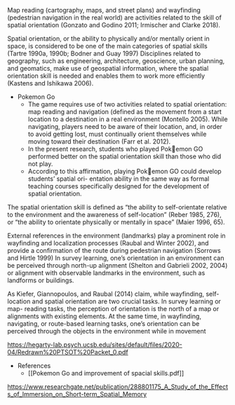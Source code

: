 Map reading (cartography, maps, and street plans) and wayfinding (pedestrian navigation in the real world) are activities related to the skill of spatial orientation (Gonzato and Godino 2011; Irmischer and Clarke 2018).

 Spatial orientation, or the ability to physically and/or mentally orient in space, is considered to be one of the main categories of spatial skills (Tartre 1990a, 1990b; Bodner and Guay 1997)
Disciplines related to geography, such as engineering, architecture, geoscience, urban planning, and geomatics, make use of geospatial information, where the spatial orientation skill is needed and enables them to work more efficiently (Kastens and Ishikawa 2006).

- Pokemon Go
	- The game requires use of two activities related to spatial orientation: map reading and navigation (defined as the movement from a start location to a destination in a real environment (Montello 2005). While navigating, players need to be aware of their location, and, in order to avoid getting lost, must continually orient themselves while moving toward their destination (Farr et al. 2012).
	- In the present research, students who played Pokemon GO performed better on the spatial orientation skill than those who did not play. 
	- According to this affirmation, playing Pokemon GO could develop students’ spatial ori- entation ability in the same way as formal teaching courses specifically designed for the development of spatial orientation. 


The spatial orientation skill is defined as “the ability to self-orientate relative to the environment and the awareness of self-location” (Reber 1985, 276), or “the ability to orientate physically or mentally in space” (Maier 1996, 65).

External references in the environment (landmarks) play a prominent role in wayfinding and localization processes (Raubal and Winter 2002), and provide a confirmation of the route during pedestrian navigation (Sorrows and Hirtle 1999)
In survey learning, one’s orientation in an environment can be perceived through north-up alignment (Shelton and Gabrieli 2002, 2004) or alignment with observable landmarks in the environment, such as landforms or buildings. 

As Kiefer, Giannopoulos, and Raubal (2014) claim, while wayfinding, self-location and spatial orientation are two crucial tasks. In survey learning or map- reading tasks, the perception of orientation is the north of a map or alignments with existing elements. 
At the same time, in wayfinding, navigating, or route-based learning tasks, one’s orientation can be perceived through the objects in the environment while in movement


https://hegarty-lab.psych.ucsb.edu/sites/default/files/2020-04/Redrawn%20PTSOT%20Packet_0.pdf

- References 
	- [[Pokemon Go and improvement of spacial skills.pdf]]
 

https://www.researchgate.net/publication/288801175_A_Study_of_the_Effects_of_Immersion_on_Short-term_Spatial_Memory


